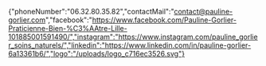 {"phoneNumber":"06.32.80.35.82","contactMail":"contact@pauline-gorlier.com","facebook":"https://www.facebook.com/Pauline-Gorlier-Praticienne-Bien-%C3%AAtre-Lille-101885001591490/","instagram":"https://www.instagram.com/pauline_gorlier_soins_naturels/","linkedin":"https://www.linkedin.com/in/pauline-gorlier-6a13361b6/","logo":"/uploads/logo_c716ec3526.svg"}
